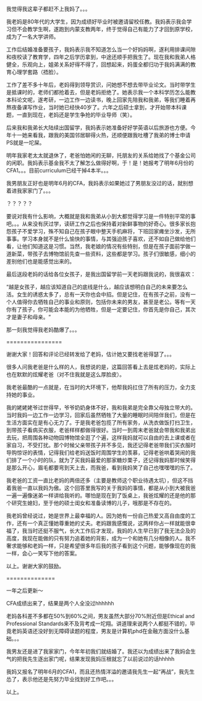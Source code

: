 我觉得我这辈子都赶不上我妈了。。。

我老妈是80年代的大学生，因为成绩好毕业时被邀请留校任教。我妈表示我会学习但不会教学生啊，遂跑到内蒙支教两年，终于觉得自己有能力了才回到原学校，成为了一名大学讲师。

工作后结婚准备要孩子，我妈表示我不知道怎么当一个好妈妈啊，遂利用排课间隙和夜校读了教育学，四年之后学历拿到，中途还顺手把我生了。现在我和我弟人格健全，乐观向上，姐弟关系好得不得了，回想起来，妈蛋全都归功于我妈满满的教育心理学套路（捂脸）。

工作了差不多十年后，老妈得到领导赏识，问她想不想去带毕业论文。当时带学生是抵课时的，老师们都抢着去，但是老妈拒绝了。她表示我一个本科学历怎么能教本科论文呢，遂考研，一边工作一边读书，晚上回家先陪我和我弟，等我们睡着再熬夜备课写作业，当时她已经快40岁了。六年之后硕士拿到，才开始带本科课题，一直到现在，老妈还是学生争抢的毕业导师（笑）。

后来我和我弟长大陆续出国留学，我妈表示她准备好好学英语以后旅游也方便。今年十一她来看我，跟我的美国邻居聊得火热，还顺便跟我吐槽了我弟的博士申请PS就是一坨屎。

明年我家老太太就退休了，老爸怕她闲的无聊，托朋友的关系给她找了个基金公司的闲职。我妈表示基金我不太了解怎么做得好啊，于！是！她报考了明年6月份的CFA1。。。目前curriculum已经干掉4本半。。。

我男朋友正好也是明年6月的CFA，我妈表示如果她过了男朋友没过的话，就别想着进我家家门了。。。

？？？？？



要说对我有什么影响，大概就是我和我弟从小到大都觉得学习是一件特别平常的事吧。。。从来没有厌过学，读研工作之后也保持着对新鲜事物的好奇心。很多家长抱怨孩子不爱学习，殊不知自己在孩子眼中整天手机麻将，下班回家瘫坐沙发，无所事事。学习本身就不是什么愉快的事情，与其强迫孩子喜欢，还不如自己做给他们看，让他们知道这是习惯。当然，我老娘的情况有些特别，但是在孩子面前学做一道新菜，带孩子去博物馆前先查一些资料，这些都是学习。孩子们很敏感，细小的差别他们也是能感觉出来的。



最后送段老妈的话给各位女孩子，是我出国留学前一天老妈跟我说的，我很喜欢：

“越是女孩子，越应该知道自己的底线是什么，越应该想明白自己的未来要怎么活。女生的诱惑太多了，总有一天你也会中招。但是记住，在有孩子之前，没有一个人值得你去牺牲自己的事业和原则，包括你未来的男友，甚至是老公。等有一天你有了孩子，你可能会本能的为他牺牲，但是一定要记住，你首先是你自己，其次才是妻子和母亲。“

那一刻我觉得我老妈酷爆了。。。



================

谢谢大家！回答和评论已经转发给了老妈，估计她又要找老爸得瑟了。。。

很多人问我老爸是什么样的人，我想说的是，这篇回答看上去是炫老妈的，实际上也在默默的炫耀老爸（对不住我就是这么厚脸皮）。

我老爸最酷的一点就是，在当时的大环境下，他帮我妈扛住了所有的压力，全力支持她的事业。

我的姥姥姥爷过世得早，爷爷奶奶身体不好，我和我弟是完全靠父母独立带大的。当时我妈一边工作一边学习，回家后虽然牺牲了大量的睡眠时间陪伴我们，但是在生活方面实在是有心无力了。于是我老爸包揽了所有家务，从洗衣做饭打扫卫生，到带孩子看病买衣服，老爸样样都做得很好。当时一到周末老爸就会带我和我弟出去玩，把周围各种动物园博物馆全逛了个遍，这样我妈就可以自由的去上课或者在家自习，不受打扰。那个时候父亲带孩子并不多见，我还记得老爸带我们买衣服时导购惊讶的表情，记得我们给老妈送饭时周围学生的羡慕，记得老爸哄着哭闹的我们排了一个小时的队，就为了买我妈最爱的那家糖炒栗子，还记得我妈那时候笑得是那么开心，眉毛都要弯到天上去，而我爸，看到我妈笑了自己也嘿嘿嘿的乐了。

我老爸的工资一直比老妈的两倍还多（主要是教师这个职业待遇太坑），但这不挡着我爸一直以我妈为傲。这个回答里我写的关于我妈的事情，都是从小到大被我爸一遍一遍像迷弟一样讲给我听的。哪怕是现在到了饭桌上，我爸炫耀的还是他的那个研究生媳妇，至于他的硕士闺女和准备读博的儿子，哦那是不存在的。

我老妈曾经说过，她是世界上最幸福的人。因为她有一份自己热爱又高自由度的工作，还有一个真正懂她尊重她的丈夫。老妈跟我感慨说，这两样你占一样就能很幸福了，我当时还挺不服气，长大工作后才发现，我妈的人生早已到了我无法企及的高度，我现在能做的只有努力追着她的背影，成为一个和她有几分相像的人。我不奢求能够和老妈一样，只是希望很多年后我的孩子看到这个问题，能够像现在的我一样，会心一笑写下他的答案。

以上。谢谢大家的鼓励。



==============

一年之后更新～

CFA成绩出来了，结果是两个人全没过hhhhhh

老妈各科差不多都在50%到60%之间，男友虽然大部分70%附近但是Ethical and Professional Standards来不及背考成一坨翔。讲道理来说两个人都挺不错的，毕竟老妈英语还没好到无障碍读题的程度，男友是计算机phd在金融方面没什么基础。。。

我男友还是进了我家家门，今年年初我们就结婚了。我还以为成绩出来了我妈会生气的把我先生逐出家门呢，结果发现我妈压根就忘了以前说过的话hhhhh

我妈又报名了明年6月的CFA1，而且还热情洋溢的邀请我先生一起“再战”，我先生怂了，表示他还是先努力毕业找到好工作吧。。。

以上。
